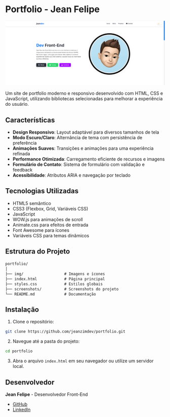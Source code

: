 # Portfolio - Jean Felipe

![Portfolio Screenshot](screenshots/portfolio.png)

Um site de portfolio moderno e responsivo desenvolvido com HTML, CSS e JavaScript, utilizando bibliotecas selecionadas para melhorar a experiência do usuário.

## Características

- **Design Responsivo**: Layout adaptável para diversos tamanhos de tela
- **Modo Escuro/Claro**: Alternância de tema com persistência de preferência
- **Animações Suaves**: Transições e animações para uma experiência refinada
- **Performance Otimizada**: Carregamento eficiente de recursos e imagens
- **Formulário de Contato**: Sistema de formulário com validação e feedback
- **Acessibilidade**: Atributos ARIA e navegação por teclado

## Tecnologias Utilizadas

- HTML5 semântico
- CSS3 (Flexbox, Grid, Variáveis CSS)
- JavaScript 
- WOW.js para animações de scroll
- Animate.css para efeitos de entrada
- Font Awesome para ícones
- Variáveis CSS para temas dinâmicos

## Estrutura do Projeto

```
portfolio/
│
├── img/                  # Imagens e ícones
├── index.html            # Página principal
├── styles.css            # Estilos globais
├── screenshots/          # Screenshots do projeto
└── README.md             # Documentação
```

## Instalação

1. Clone o repositório:
```bash
git clone https://github.com/jeanzimdev/portfolio.git
```

2. Navegue até a pasta do projeto:
```bash
cd portfolio
```

3. Abra o arquivo `index.html` em seu navegador ou utilize um servidor local.

## Desenvolvedor

**Jean Felipe** - Desenvolvedor Front-End

- [GitHub](https://github.com/jeanzimdev)
- [LinkedIn](https://www.linkedin.com/in/jean-felipe-martin-991568262/)
